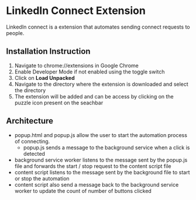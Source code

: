 # LinkedIn Connect Extension

LinkedIn connect is a extension that automates sending connect requests to people. 

## Installation Instruction

1. Navigate to chrome://extensions in Google Chrome
2. Enable Developer Mode if not enabled using the toggle switch
3. Click on **Load Unpacked** 
4. Navigate to the directory where the extension is downloaded and select the directory
5. The extension will be added and can be access by clicking on the puzzle icon present on the seachbar

## Architecture

- popup.html and popup.js allow the user to start the automation process of connecting. 
	- popup.js sends a message to the background service when a click is detected
- background service worker listens to the message sent by the popup.js file and forwards the start / stop request to the content script file
- content script listens to the message sent by the background file to start or stop the automation
- content script also send a message back to the background service worker to update the count of number of buttons clicked
